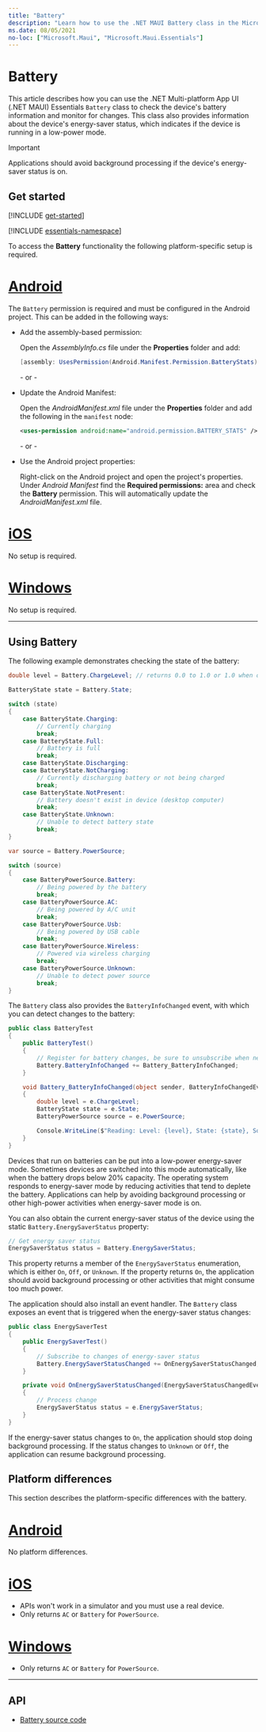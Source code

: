```yaml
---
title: "Battery"
description: "Learn how to use the .NET MAUI Battery class in the Microsoft.Maui.Essentials namespace. You can check the device's battery information and monitor for changes."
ms.date: 08/05/2021
no-loc: ["Microsoft.Maui", "Microsoft.Maui.Essentials"]
---
```


# Battery

This article describes how you can use the .NET Multi-platform App UI (.NET MAUI) Essentials `Battery` class to check the device's battery information and monitor for changes. This class also provides information about the device's energy-saver status, which indicates if the device is running in a low-power mode.

> [!IMPORTANT]
> Applications should avoid background processing if the device's energy-saver status is on.

## Get started

[!INCLUDE [get-started](../essentials/includes/get-started.md)]

[!INCLUDE [essentials-namespace](../essentials/includes/essentials-namespace.md)]

To access the **Battery** functionality the following platform-specific setup is required.

<!-- markdownlint-disable MD025 -->
# [Android](#tab/android)

The `Battery` permission is required and must be configured in the Android project. This can be added in the following ways:

- Add the assembly-based permission:

  Open the _AssemblyInfo.cs_ file under the **Properties** folder and add:

  ```csharp
  [assembly: UsesPermission(Android.Manifest.Permission.BatteryStats)]
  ```

  \- or -

- Update the Android Manifest:

  Open the _AndroidManifest.xml_ file under the **Properties** folder and add the following in the `manifest` node:

  ```xml
  <uses-permission android:name="android.permission.BATTERY_STATS" />
  ```

  \- or -

- Use the Android project properties:

  Right-click on the Android project and open the project's properties. Under _Android Manifest_ find the **Required permissions:** area and check the **Battery** permission. This will automatically update the _AndroidManifest.xml_ file.

# [iOS](#tab/ios)

No setup is required.

# [Windows](#tab/windows)

No setup is required.

-----
<!-- markdownlint-enable MD025 -->

## Using Battery

The following example demonstrates checking the state of the battery:

```csharp
double level = Battery.ChargeLevel; // returns 0.0 to 1.0 or 1.0 when on AC or no battery.

BatteryState state = Battery.State;

switch (state)
{
    case BatteryState.Charging:
        // Currently charging
        break;
    case BatteryState.Full:
        // Battery is full
        break;
    case BatteryState.Discharging:
    case BatteryState.NotCharging:
        // Currently discharging battery or not being charged
        break;
    case BatteryState.NotPresent:
        // Battery doesn't exist in device (desktop computer)
        break;
    case BatteryState.Unknown:
        // Unable to detect battery state
        break;
}

var source = Battery.PowerSource;

switch (source)
{
    case BatteryPowerSource.Battery:
        // Being powered by the battery
        break;
    case BatteryPowerSource.AC:
        // Being powered by A/C unit
        break;
    case BatteryPowerSource.Usb:
        // Being powered by USB cable
        break;
    case BatteryPowerSource.Wireless:
        // Powered via wireless charging
        break;
    case BatteryPowerSource.Unknown:
        // Unable to detect power source
        break;
}
```

The `Battery` class also provides the `BatteryInfoChanged` event, with which you can detect changes to the battery:

```csharp
public class BatteryTest
{
    public BatteryTest()
    {
        // Register for battery changes, be sure to unsubscribe when needed
        Battery.BatteryInfoChanged += Battery_BatteryInfoChanged;
    }

    void Battery_BatteryInfoChanged(object sender, BatteryInfoChangedEventArgs   e)
    {
        double level = e.ChargeLevel;
        BatteryState state = e.State;
        BatteryPowerSource source = e.PowerSource;

        Console.WriteLine($"Reading: Level: {level}, State: {state}, Source: {source}");
    }
}
```

Devices that run on batteries can be put into a low-power energy-saver mode. Sometimes devices are switched into this mode automatically, like when the battery drops below 20% capacity. The operating system responds to energy-saver mode by reducing activities that tend to deplete the battery. Applications can help by avoiding background processing or other high-power activities when energy-saver mode is on.

You can also obtain the current energy-saver status of the device using the static `Battery.EnergySaverStatus` property:

```csharp
// Get energy saver status
EnergySaverStatus status = Battery.EnergySaverStatus;
```

This property returns a member of the `EnergySaverStatus` enumeration, which is either `On`, `Off`, or `Unknown`. If the property returns `On`, the application should avoid background processing or other activities that might consume too much power.

The application should also install an event handler. The `Battery` class exposes an event that is triggered when the energy-saver status changes:

```csharp
public class EnergySaverTest
{
    public EnergySaverTest()
    {
        // Subscribe to changes of energy-saver status
        Battery.EnergySaverStatusChanged += OnEnergySaverStatusChanged;
    }

    private void OnEnergySaverStatusChanged(EnergySaverStatusChangedEventArgs e)
    {
        // Process change
        EnergySaverStatus status = e.EnergySaverStatus;
    }
}
```

If the energy-saver status changes to `On`, the application should stop doing background processing. If the status changes to `Unknown` or `Off`, the application can resume background processing.

## Platform differences

This section describes the platform-specific differences with the battery.

<!-- markdownlint-disable MD025 -->
<!-- markdownlint-disable MD024 -->

# [Android](#tab/android)

No platform differences.

# [iOS](#tab/ios)

- APIs won't work in a simulator and you must use a real device.
- Only returns `AC` or `Battery` for `PowerSource`.

# [Windows](#tab/windows)

- Only returns `AC` or `Battery` for `PowerSource`.

-----

<!-- markdownlint-enable MD024 -->
<!-- markdownlint-enable MD025 -->

## API

- [Battery source code](https://github.com/dotnet/maui/tree/main/src/Essentials/src/Battery)
<!-- - [Battery API documentation](xref:Microsoft.Maui.Essentials.Battery)-->

